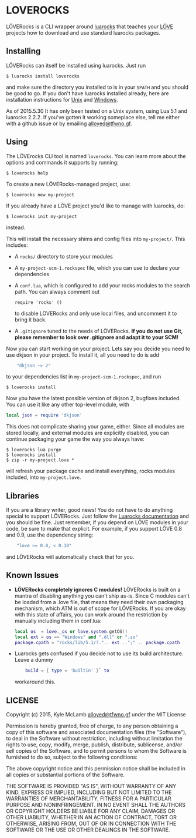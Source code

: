 LOVEROCKS
=========
LÖVERocks is a CLI wrapper around [luarocks][L] that teaches your [LÖVE][O]
projects how to download and use standard luarocks packages.

[L]: https://luarocks.org
[O]: https://love2d.org

Installing
----------
LÖVERocks can itself be installed using luarocks. Just run

```shell
$ luarocks install loverocks
```

and make sure the directory you installed to is in your ``$PATH`` and
you should be good to go. If you don't have luarocks installed already,
here are installation instructions for [Unix][U] and [Windows][W].

As of 2015.5.30 It has only been tested on a Unix system, using Lua 5.1
and luarocks 2.2.2. If you've gotten it working someplace else, tell me
either with a github issue or by emailing <alloyed@tfwno.gf>.

[U]: https://github.com/keplerproject/luarocks/wiki/Installation-instructions-for-Unix
[W]: https://github.com/keplerproject/luarocks/wiki/Installation-instructions-for-Windows

Using
-----
The LÖVErocks CLI tool is named `loverocks`. You can learn more about
the options and commands it supports by running:

```shell
$ loverocks help
```

To create a new LÖVERocks-managed project, use:

```shell
$ loverocks new my-project
```

If you already have a LÖVE project you'd like to manage with luarocks, do:

```shell
$ loverocks init my-project
```

instead.

This will install the necessary shims and config files into `my-project/`.
This includes:
* A `rocks/` directory to store your modules
* A `my-project-scm-1.rockspec` file, which you can use to declare your
  dependencies
* A `conf.lua`, which is configured to add your rocks modules to the
  search path. You can always comment out

  ```shell
  require 'rocks' ()
  ```

  to disable LOVERocks and only use local files, and uncomment it to bring it
  back.
* A `.gitignore` tuned to the needs of LÖVERocks. **If you do not use Git,
  please remember to look over .gitignore and adapt it to your SCM!**

Now you can start working on your project. Lets say you decide you need
to use dkjson in your project. To install it, all you need to do is add

```lua
    "dkjson ~> 2"
```

to your dependencies list in `my-project-scm-1.rockspec`, and run

```shell
$ loverocks install
```

Now you have the latest possible version of dkjson 2, bugfixes included.
You can use it like any other top-level module, with

```lua
local json = require 'dkjson'
```

This does not complicate sharing your game, either. Since all modules
are stored locally, and external modules are explicitly disabled, you
can continue packaging your game the way you always have:

```shell
$ loverocks lua purge
$ loverocks install
$ zip -r my-project.love *
```

will refresh your package cache and install everything, rocks modules
included, into `my-project.love`.

Libraries
---------
If you are a library writer, good news! You do not have to do anything
special to support LÖVERocks. Just follow the
[Luarocks documentation][M] and you should be fine. Just remember, if
you depend on LÖVE modules in your code, be sure to make that explicit.
For example, if you support LÖVE 0.8 and 0.9, use the dependency string:

```lua
    "love >= 0.8, < 0.10"
```

and LÖVERocks will automatically check that for you.

[M]: https://github.com/keplerproject/luarocks/wiki/Creating-a-rock

Known Issues
------------

* **LÖVERocks completely ignores C modules!** LÖVERocks is built on a
  mantra of disabling anything you can't ship as-is. Since C modules
  can't be loaded from a .love file, that means they need their own
  packaging mechanism, which ATM is out of scope for LÖVERocks. If you
  are okay with this state of affairs, you can work around the
  restriction by manually including them in conf.lua:

  ```lua
  local os  = love._os or love.system.getOS()
  local ext = os == "Windows" and ".dll" or ".so"
  package.cpath = "rocks/lib/5.1/?.".. ext ..";" .. package.cpath
  ```

* Luarocks gets confused if you decide not to use its build
  architecture. Leave a dummy
  ```lua
      build = { type = 'builtin' }` to
  ```
  workaround this.

LICENSE
-------

Copyright (c) 2015, Kyle McLamb <alloyed@tfwno.gf> under the MIT License

Permission is hereby granted, free of charge, to any person obtaining a
copy of this software and associated documentation files (the
"Software"), to deal in the Software without restriction, including
without limitation the rights to use, copy, modify, merge, publish,
distribute, sublicense, and/or sell copies of the Software, and to
permit persons to whom the Software is furnished to do so, subject to
the following conditions:

The above copyright notice and this permission notice shall be included
in all copies or substantial portions of the Software.

THE SOFTWARE IS PROVIDED "AS IS", WITHOUT WARRANTY OF ANY KIND, EXPRESS
OR IMPLIED, INCLUDING BUT NOT LIMITED TO THE WARRANTIES OF
MERCHANTABILITY, FITNESS FOR A PARTICULAR PURPOSE AND NONINFRINGEMENT.
IN NO EVENT SHALL THE AUTHORS OR COPYRIGHT HOLDERS BE LIABLE FOR ANY
CLAIM, DAMAGES OR OTHER LIABILITY, WHETHER IN AN ACTION OF CONTRACT,
TORT OR OTHERWISE, ARISING FROM, OUT OF OR IN CONNECTION WITH THE
SOFTWARE OR THE USE OR OTHER DEALINGS IN THE SOFTWARE. 
